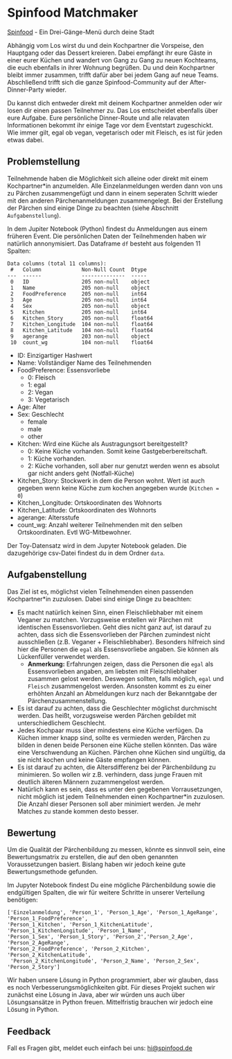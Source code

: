 
# Spinfood Matchmaker

[Spinfood](https://www.spinfood.de/) - Ein Drei-Gänge-Menü durch deine Stadt

Abhängig vom Los wirst du und dein Kochpartner die Vorspeise, den Hauptgang oder das Dessert kreieren. Dabei empfängt ihr eure Gäste in einer eurer Küchen und wandert von Gang zu Gang zu neuen Kochteams, die euch ebenfalls in ihrer Wohnung begrüßen. Du und dein Kochpartner bleibt immer zusammen, trifft dafür aber bei jedem Gang auf neue Teams. Abschließend trifft sich die ganze Spinfood-Community auf der After-Dinner-Party wieder.

Du kannst dich entweder direkt mit deinem Kochpartner anmelden oder wir losen dir einen passen Teilnehmer zu. Das Los entscheidet ebenfalls über eure Aufgabe. Eure persönliche Dinner-Route und alle relavaten Informationen bekommt ihr einige Tage vor dem Eventstart zugeschickt. Wie immer gilt, egal ob vegan, vegetarisch oder mit Fleisch, es ist für jeden etwas dabei.


## Problemstellung

Teilnehmende haben die Möglichkeit sich alleine oder direkt mit einem Kochpartner*in anzumelden. Alle Einzelanmeldungen werden dann von uns zu Pärchen zusammengefügt und dann in einem seperaten Schritt wieder mit den anderen Pärchenanmeldungen zusammengelegt. Bei der Erstellung der Pärchen sind einige Dinge zu beachten (siehe Abschnitt ``Aufgabenstellung``).

In dem Jupiter Notebook (Python) findest du Anmeldungen aus einem früheren Event. Die persönlichen Daten der Teilnehmenden haben wir natürlich annonymisiert. Das Dataframe ``df`` besteht aus folgenden 11 Spalten:

````
Data columns (total 11 columns):
 #   Column             Non-Null Count  Dtype  
---  ------             --------------  -----  
 0   ID                 205 non-null    object 
 1   Name               205 non-null    object 
 2   FoodPreference     205 non-null    int64  
 3   Age                205 non-null    int64  
 4   Sex                205 non-null    object 
 5   Kitchen            205 non-null    int64  
 6   Kitchen_Story      205 non-null    float64
 7   Kitchen_Longitude  104 non-null    float64
 8   Kitchen_Latitude   104 non-null    float64
 9   agerange           203 non-null    object 
 10  count_wg           104 non-null    float64
````

- ID: Einzigartiger Hashwert
- Name: Vollständiger Name des Teilnehmenden
- FoodPreference: Essensvorliebe
    - 0: Fleisch
    - 1: egal
    - 2: Vegan
    - 3: Vegetarisch
- Age: Alter
- Sex: Geschlecht
    - female
    - male
    - other
- Kitchen: Wird eine Küche als Austragungsort bereitgestellt?
    - 0: Keine Küche vorhanden. Somit keine Gastgeberbereitschaft.
    - 1: Küche vorhanden. 
    - 2: Küche vorhanden, soll aber nur genutzt werden wenn es absolut gar nicht anders geht (Notfall-Küche)
- Kitchen_Story: Stockwerk in dem die Person wohnt. Wert ist auch gegeben wenn keine Küche zum kochen angegeben wurde (``Kitchen = 0``)
- Kitchen_Longitude: Ortskoordinaten des Wohnorts
- Kitchen_Latitude: Ortskoordinaten des Wohnorts
- agerange: Altersstufe
- count_wg: Anzahl weiterer Teilnehmenden mit den selben Ortskoordinaten. Evtl WG-Mitbewohner. 

Der Toy-Datensatz wird in dem Jupyter Notebook geladen. Die dazugehörige csv-Datei findest du in dem Ordner ``data``.

## Aufgabenstellung

Das Ziel ist es, möglichst vielen Teilnehmenden einen passenden Kochpartner*in zuzulosen. Dabei sind einige Dinge zu beachten:

- Es macht natürlich keinen Sinn, einen Fleischliebhaber mit einem Veganer zu matchen. Vorzugsweise erstellen wir Pärchen mit identischen Essensvorlieben. Geht dies nicht ganz auf, ist darauf zu achten, dass sich die Essensvorlieben der Pärchen zumindest nicht ausschließen (z.B. Veganer + Fleischliebhaber). Besonders hilfreich sind hier die Personen die ``egal`` als Essensvorliebe angaben. Sie können als Lückenfüller verwendet werden. 
    - **Anmerkung:** Erfahrungen zeigen, dass die Personen die `egal` als Essensvorlieben angaben, am liebsten mit Fleischliebhaber zusammen gelost werden. Deswegen sollten, falls möglich, ``egal`` und ``Fleisch`` zusammengelost werden. Ansonsten kommt es zu einer erhöhten Anzahl an Abmeldungen kurz nach der Bekanntgabe der Pärchenzusammenstellung.
- Es ist darauf zu achten, dass die Geschlechter möglichst durchmischt werden. Das heißt, vorzugsweise werden Pärchen gebildet mit unterschiedlichem Geschlecht.
- Jedes Kochpaar muss über mindestens eine Küche verfügen. Da Küchen immer knapp sind, sollte es vermieden werden, Pärchen zu bilden in denen beide Personen eine Küche stellen könnten. Das wäre eine Verschwendung an Küchen. Pärchen ohne Küchen sind ungültig, da sie nicht kochen und keine Gäste empfangen können.
- Es ist darauf zu achten, die Altersdifferenz bei der Pärchenbildung zu minimieren. So wollen wir z.B. verhindern, dass junge Frauen mit deutlich älteren Männern zuzammengelost werden.
- Natürlich kann es sein, dass es unter den gegebenen Vorrausetzungen, nicht möglich ist jedem Teilnehmenden einen Kochpartner*in zuzulosen. Die Anzahl dieser Personen soll aber minimiert werden. Je mehr Matches zu stande kommen desto besser.

## Bewertung

Um die Qualität der Pärchenbildung zu messen, könnte es sinnvoll sein, eine Bewertungsmatrix zu erstellen, die auf den oben genannten Voraussetzungen basiert. Bislang haben wir jedoch keine gute Bewertungsmethode gefunden.

Im Jupyter Notebook findest Du eine mögliche Pärchenbildung sowie die endgültigen Spalten, die wir für weitere Schritte in unserer Verteilung benötigen:
````
['Einzelanmeldung', 'Person_1', 'Person_1_Age', 'Person_1_AgeRange', 'Person_1_FoodPreference', 
'Person_1_Kitchen', 'Person_1_KitchenLatitude', 'Person_1_KitchenLongitude', 'Person_1_Name', 
'Person_1_Sex', 'Person_1_Story', 'Person_2','Person_2_Age', 'Person_2_AgeRange',
'Person_2_FoodPreference', 'Person_2_Kitchen', 'Person_2_KitchenLatitude',
 'Person_2_KitchenLongitude', 'Person_2_Name', 'Person_2_Sex', 'Person_2_Story']
````


Wir haben unsere Lösung in Python programmiert, aber wir glauben, dass es noch Verbesserungsmöglichkeiten gibt. Für dieses Projekt suchen wir zunächst eine Lösung in Java, aber wir würden uns auch über Lösungsansätze in Python freuen. Mittelfristig brauchen wir jedoch eine Lösung in Python.









## Feedback
Fall es Fragen gibt, meldet euch einfach bei uns: hi@spinfood.de


